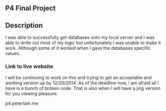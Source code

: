 ## P4 Final Project

## Description

I was able to successfully get databases onto my local server and I was able to write out most of my logic but unfortunately I was unable to make it work.  Although some of it worked when I gave the databases specific values.

### Link to live website

I will be continuing to work on this and trying to get an acceptable and working version up by 12/20/2014.  As of the deadline now, I am afraid all I have is a bunch of broken code.  That is also when I will have a jing version for you viewing pleasure.  

p4.peterlam.me
